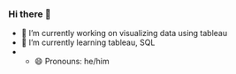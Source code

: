 ### Hi there 👋
- 🔭 I’m currently working on visualizing data using tableau 
- 🌱 I’m currently learning tableau, SQL
- - 😄 Pronouns: he/him
<!--
**KelvYing/KelvYing** is a ✨ _special_ ✨ repository because its `README.md` (this file) appears on your GitHub profile.

Here are some ideas to get you started:


- 👯 I’m looking to collaborate on ...
- 🤔 I’m looking for help with ...
- 💬 Ask me about ...
- 📫 How to reach me: ...

- ⚡ Fun fact: ...
-->

